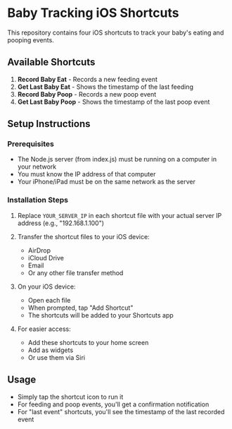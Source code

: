 # Baby Tracking iOS Shortcuts

This repository contains four iOS shortcuts to track your baby's eating and pooping events.

## Available Shortcuts

1. **Record Baby Eat** - Records a new feeding event
2. **Get Last Baby Eat** - Shows the timestamp of the last feeding
3. **Record Baby Poop** - Records a new poop event
4. **Get Last Baby Poop** - Shows the timestamp of the last poop event

## Setup Instructions

### Prerequisites
- The Node.js server (from index.js) must be running on a computer in your network
- You must know the IP address of that computer
- Your iPhone/iPad must be on the same network as the server

### Installation Steps

1. Replace `YOUR_SERVER_IP` in each shortcut file with your actual server IP address 
   (e.g., "192.168.1.100")

2. Transfer the shortcut files to your iOS device:
   - AirDrop
   - iCloud Drive
   - Email
   - Or any other file transfer method

3. On your iOS device:
   - Open each file
   - When prompted, tap "Add Shortcut"
   - The shortcuts will be added to your Shortcuts app

4. For easier access:
   - Add these shortcuts to your home screen
   - Add as widgets
   - Or use them via Siri

## Usage

- Simply tap the shortcut icon to run it
- For feeding and poop events, you'll get a confirmation notification
- For "last event" shortcuts, you'll see the timestamp of the last recorded event 